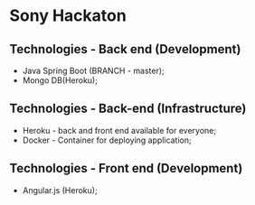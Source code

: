 # Sony Hackaton

## Technologies - Back end (Development)
  * Java Spring Boot (BRANCH - master);
  * Mongo DB(Heroku);
## Technologies - Back-end (Infrastructure)
  * Heroku - back and front end available for everyone;
  * Docker - Container for deploying application;
## Technologies - Front end (Development)
    
* Angular.js (Heroku);


